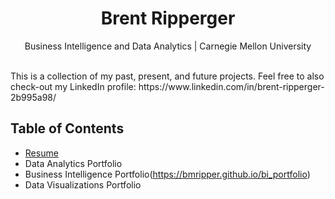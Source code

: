 <h1 align="center">Brent Ripperger</h1>
<p align="center">Business Intelligence and Data Analytics | Carnegie Mellon University</p>
<br>
This is a collection of my past, present, and future projects. Feel free to also check-out my LinkedIn profile: https://www.linkedin.com/in/brent-ripperger-2b995a98/ <https://www.linkedin.com/in/brent-ripperger-2b995a98/>

## Table of Contents
- [Resume](/General_Resume_2022_09.pdf)
- Data Analytics Portfolio
- Business Intelligence Portfolio(https://bmripper.github.io/bi_portfolio)
- Data Visualizations Portfolio
